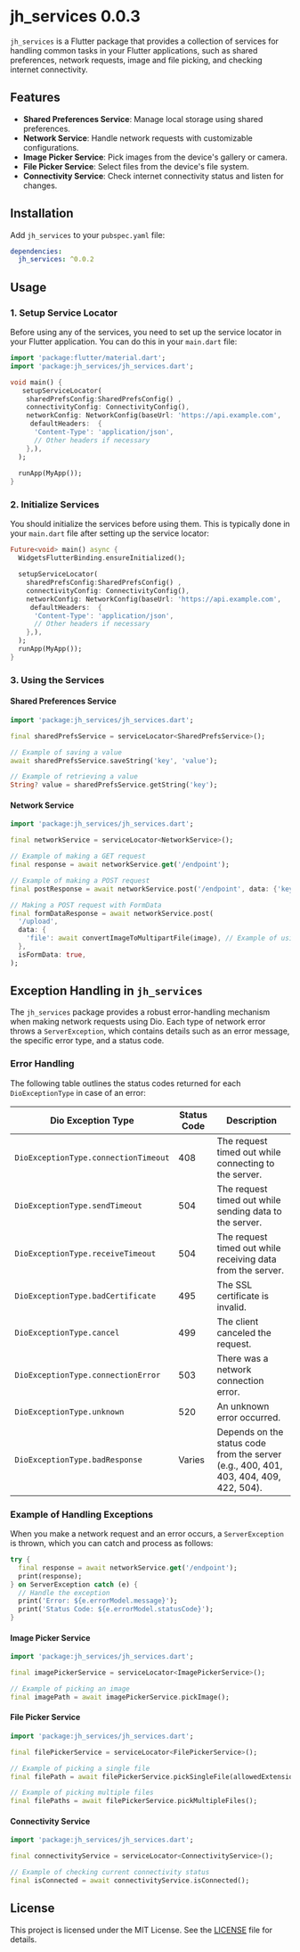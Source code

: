 # jh_services 0.0.3

`jh_services` is a Flutter package that provides a collection of services for handling common tasks in your Flutter applications, such as shared preferences, network requests, image and file picking, and checking internet connectivity.

## Features

- **Shared Preferences Service**: Manage local storage using shared preferences.
- **Network Service**: Handle network requests with customizable configurations.
- **Image Picker Service**: Pick images from the device's gallery or camera.
- **File Picker Service**: Select files from the device's file system.
- **Connectivity Service**: Check internet connectivity status and listen for changes.

## Installation

Add `jh_services` to your `pubspec.yaml` file:

```yaml
dependencies:
  jh_services: ^0.0.2
```

## Usage

### 1. Setup Service Locator

Before using any of the services, you need to set up the service locator in your Flutter application. You can do this in your `main.dart` file:

```dart
import 'package:flutter/material.dart';
import 'package:jh_services/jh_services.dart';

void main() {
   setupServiceLocator(
    sharedPrefsConfig:SharedPrefsConfig() ,
    connectivityConfig: ConnectivityConfig(),
    networkConfig: NetworkConfig(baseUrl: 'https://api.example.com',
     defaultHeaders:  {
      'Content-Type': 'application/json',
      // Other headers if necessary
    },),
  );
  
  runApp(MyApp());
}
```

### 2. Initialize Services

You should initialize the services before using them. This is typically done in your `main.dart` file after setting up the service locator:

```dart
Future<void> main() async {
  WidgetsFlutterBinding.ensureInitialized();

  setupServiceLocator(
    sharedPrefsConfig:SharedPrefsConfig() ,
    connectivityConfig: ConnectivityConfig(),
    networkConfig: NetworkConfig(baseUrl: 'https://api.example.com',
     defaultHeaders:  {
      'Content-Type': 'application/json',
      // Other headers if necessary
    },),
  );
  runApp(MyApp());
}
```

### 3. Using the Services

#### Shared Preferences Service

```dart
import 'package:jh_services/jh_services.dart';

final sharedPrefsService = serviceLocator<SharedPrefsService>();

// Example of saving a value
await sharedPrefsService.saveString('key', 'value');

// Example of retrieving a value
String? value = sharedPrefsService.getString('key');
```

#### Network Service

```dart
import 'package:jh_services/jh_services.dart';

final networkService = serviceLocator<NetworkService>();

// Example of making a GET request
final response = await networkService.get('/endpoint');

// Example of making a POST request
final postResponse = await networkService.post('/endpoint', data: {'key': 'value'});

// Making a POST request with FormData
final formDataResponse = await networkService.post(
  '/upload',
  data: {
    'file': await convertImageToMultipartFile(image), // Example of using FormData
  },
  isFormData: true,
);

```
## Exception Handling in `jh_services`

The `jh_services` package provides a robust error-handling mechanism when making network requests using Dio. Each type of network error throws a `ServerException`, which contains details such as an error message, the specific error type, and a status code.

### Error Handling

The following table outlines the status codes returned for each `DioExceptionType` in case of an error:

| Dio Exception Type                   | Status Code | Description                                                |
| ------------------------------------- | ----------- | ---------------------------------------------------------- |
| `DioExceptionType.connectionTimeout`  | 408         | The request timed out while connecting to the server.       |
| `DioExceptionType.sendTimeout`        | 504         | The request timed out while sending data to the server.     |
| `DioExceptionType.receiveTimeout`     | 504         | The request timed out while receiving data from the server. |
| `DioExceptionType.badCertificate`     | 495         | The SSL certificate is invalid.                             |
| `DioExceptionType.cancel`             | 499         | The client canceled the request.                            |
| `DioExceptionType.connectionError`    | 503         | There was a network connection error.                       |
| `DioExceptionType.unknown`            | 520         | An unknown error occurred.                                  |
| `DioExceptionType.badResponse`        | Varies      | Depends on the status code from the server (e.g., 400, 401, 403, 404, 409, 422, 504). |

### Example of Handling Exceptions

When you make a network request and an error occurs, a `ServerException` is thrown, which you can catch and process as follows:

```dart
try {
  final response = await networkService.get('/endpoint');
  print(response);
} on ServerException catch (e) {
  // Handle the exception
  print('Error: ${e.errorModel.message}');
  print('Status Code: ${e.errorModel.statusCode}');
}
```

#### Image Picker Service

```dart
import 'package:jh_services/jh_services.dart';

final imagePickerService = serviceLocator<ImagePickerService>();

// Example of picking an image
final imagePath = await imagePickerService.pickImage();
```

#### File Picker Service

```dart
import 'package:jh_services/jh_services.dart';

final filePickerService = serviceLocator<FilePickerService>();

// Example of picking a single file
final filePath = await filePickerService.pickSingleFile(allowedExtensions: ['pdf', 'docx']);

// Example of picking multiple files
final filePaths = await filePickerService.pickMultipleFiles();
```

#### Connectivity Service

```dart
import 'package:jh_services/jh_services.dart';

final connectivityService = serviceLocator<ConnectivityService>();

// Example of checking current connectivity status
final isConnected = await connectivityService.isConnected();


```

## License

This project is licensed under the MIT License. See the [LICENSE](LICENSE) file for details.
